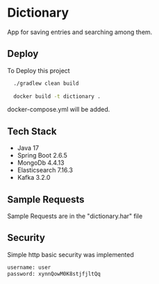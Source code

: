 
# Dictionary

App for saving entries and searching among them.




## Deploy

To Deploy this project

```bash
  ./gradlew clean build
  
  docker build -t dictionary .
```
docker-compose.yml will be added.

## Tech Stack

- Java 17
- Spring Boot 2.6.5
- MongoDb 4.4.13
- Elasticsearch 7.16.3
- Kafka 3.2.0

## Sample Requests

Sample Requests are in the "dictionary.har" file

## Security

Simple http basic security was implemented
```bash
username: user
password: xynnQowM0K8stjfjltQq
```

  
